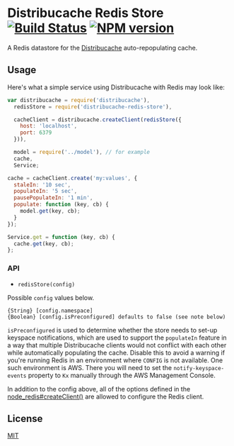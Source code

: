 # Distribucache Redis Store [![Build Status](https://secure.travis-ci.org/dowjones/distribucache-redis-store.png)](http://travis-ci.org/dowjones/distribucache-redis-store) [![NPM version](https://badge.fury.io/js/distribucache-redis-store.svg)](http://badge.fury.io/js/distribucache-redis-store)

A Redis datastore for the [Distribucache](https://github.com/dowjones/distribucache) auto-repopulating cache.

## Usage

Here's what a simple service using Distribucache with Redis may look like:

```js
var distribucache = require('distribucache'),
  redisStore = require('distribucache-redis-store'),

  cacheClient = distribucache.createClient(redisStore({
    host: 'localhost',
    port: 6379
  })),

  model = require('../model'), // for example
  cache,
  Service;

cache = cacheClient.create('my:values', {
  staleIn: '10 sec',
  populateIn: '5 sec',
  pausePopulateIn: '1 min',
  populate: function (key, cb) {
    model.get(key, cb);
  }
});

Service.get = function (key, cb) {
  cache.get(key, cb);
};
```


### API

  - `redisStore(config)`

Possible `config` values below.
```
{String} [config.namespace]
{Boolean} [config.isPreconfigured] defaults to false (see note below)
```

`isPreconfigured` is used to determine whether the store needs to set-up
keyspace notifications, which are used to support the `populateIn` feature in a
way that multiple Distribucache clients would not conflict with each other while
automatically populating the cache.  Disable this to avoid a warning if you're
running Redis in an environment where `CONFIG` is not available.
One such environment is AWS. There you will need to set the `notify-keyspace-events`
property to `Kx` manually through the AWS Management Console.

In addition to the config above, all of the options defined in the
[node\_redis#createClient()](https://github.com/mranney/node_redis#rediscreateclient)
are allowed to configure the Redis client.


## License

[MIT](/LICENSE)
